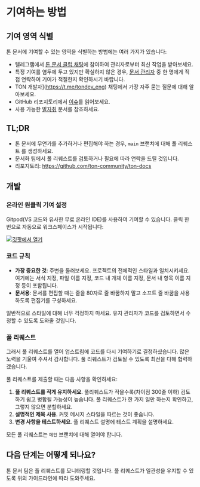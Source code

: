 # 기여하는 방법

## 기여 영역 식별

톤 문서에 기여할 수 있는 영역을 식별하는 방법에는 여러 가지가 있습니다:

- 텔레그램에서 [톤 문서 클럽 채팅](https://t.me/+c-0fVO4XHQsyOWM8)에 참여하여 관리자로부터 최신 작업을 받아보세요.
- 특정 기여를 염두에 두고 있지만 확실하지 않은 경우, [문서 관리자](/contribute/maintainers) 중 한 명에게 직접 연락하여
  기여가 적절한지 확인하시기 바랍니다.
- TON 개발자](https://t.me/tondev_eng) 채팅에서 가장 자주 묻는 질문에 대해 알아보세요.
- GitHub 리포지토리에서 [이슈](https://github.com/ton-community/ton-docs/issues)를 읽어보세요.
- 사용 가능한 [발자취](https://github.com/ton-society/ton-footsteps/issues?q=documentation) 문서를 참조하세요.

## TL;DR

- 톤 문서에 무언가를 추가하거나 편집해야 하는 경우, `main` 브랜치에 대해 풀 리퀘스트
  를 생성하세요.
- 문서화 팀에서 풀 리퀘스트를 검토하거나 필요에 따라 연락을 드릴 것입니다.
- 리포지토리: https://github.com/ton-community/ton-docs

## 개발

### 온라인 원클릭 기여 설정

Gitpod(VS 코드와 유사한 무료 온라인 IDE)를 사용하여 기여할 수 있습니다. 클릭 한 번으로 자동으로 워크스페이스가 시작됩니다:

[![깃팟에서 열기](https://gitpod.io/button/open-in-gitpod.svg)](https://gitpod.io/#https://github.com/ton-community/ton-docs)

### 코드 규칙

- **가장 중요한 것**: 주변을 둘러보세요. 프로젝트의 전체적인 스타일과 일치시키세요. 여기에는 서식 지정, 파일 이름 지정, 코드 내 개체 이름 지정, 문서 내 항목 이름 지정 등이 포함됩니다.
- **문서용**: 문서를 편집할 때는 줄을 80자로 줄 바꿈하지 말고 소프트 줄 바꿈을 사용하도록 편집기를 구성하세요.

일반적으로 스타일에 대해 너무 걱정하지 마세요. 유지 관리자가 코드를 검토하면서 수정할 수 있도록 도와줄 것입니다.

### 풀 리퀘스트

그래서 풀 리퀘스트를 열어 업스트림에 코드를 다시 기여하기로 결정하셨습니다. 많은 노력을 기울여 주셔서 감사합니다. 풀 리퀘스트가 검토될 수 있도록 최선을 다해 협력하겠습니다.

풀 리퀘스트를 제출할 때는 다음 사항을 확인하세요:

1. **풀 리퀘스트를 작게 유지하세요**. 풀리퀘스트가 작을수록(차이점 300줄 이하) 검토하기 쉽고 병합될 가능성이 높습니다. 풀 리퀘스트가 한 가지 일만 하는지 확인하고, 그렇지 않으면 분할하세요.
2. **설명적인 제목 사용**. 커밋 메시지 스타일을 따르는 것이 좋습니다.
3. **변경 사항을 테스트하세요**. 풀 리퀘스트 설명에 테스트 계획을 설명하세요.

모든 풀 리퀘스트는 `메인` 브랜치에 대해 열어야 합니다.

## 다음 단계는 어떻게 되나요?

톤 문서 팀은 풀 리퀘스트를 모니터링할 것입니다. 풀 리퀘스트가 일관성을 유지할 수 있도록 위의 가이드라인에 따라 도와주세요.

